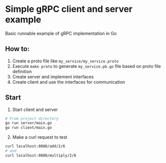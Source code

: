 # Simple gRPC client and server example
Basic runnable example of gRPC implementation in Go

## How to:
1. Create a proto file like `my_service/my_service.proto`
2. Execute `make proto` to generate `my_service.pb.go` file based on proto file definition
3. Create server and implement interfaces
4. Create client and use the interfaces for communication

## Start
1. Start client and server
```bash
# From project directory
go run server/main.go
go run client/main.go
```
2. Make a curl request to test
```bash
curl localhost:8080/add/2/6
# and
curl localhost:8080/multiply/2/6
```